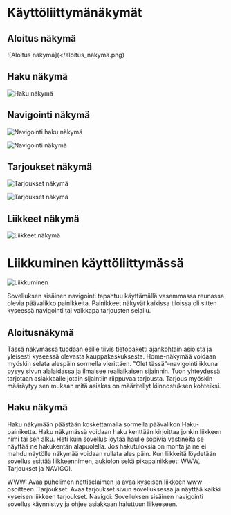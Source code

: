 Käyttöliittymänäkymät
=====================

Aloitus näkymä
--------------

![Aloitus näkymä](</aloitus_nakyma.png)

Haku näkymä
-----------

![Haku näkymä](/haku_nakyma.png)

Navigointi näkymä
-----------------

![Navigointi haku näkymä](/navi_nakyma_haku.png)

![Navigointi näkymä](/navi_nakyma.png)

Tarjoukset näkymä
--------------

![Tarjoukset näkymä](/tarjoukset_nakyma.png)

![Tarjoukset näkymä](/tarjoukset_nakyma_qr.png)

Liikkeet näkymä
---------------

![Liikkeet näkymä](/liikkeet_nakyma.png)


Liikkuminen käyttöliittymässä
=============================

![Liikkuminen](/liikkuminen.png)

Sovelluksen sisäinen navigointi tapahtuu käyttämällä vasemmassa reunassa olevia päävalikko painikkeita. 
Painikkeet näkyvät kaikissa tiloissa oli sitten kyseessä navigointi tai vaikkapa tarjousten selailu. 

Aloitusnäkymä
-------------

Tässä näkymässä tuodaan esille tiivis tietopaketti ajankohtain asioista ja yleisesti 
kyseessä olevasta kauppakeskuksesta. Home-näkymää voidaan myöskin selata alespäin sormella vierittäen. 
"Olet tässä”–navigointi ikkuna pysyy sivun alalaidassa ja ilmaisee realiaikaisen sijainnin. 
Tuon yhteydessä tarjotaan asiakkaalle jotain sijaintiin riippuvaa tarjousta. Tarjous myöskin
 määräytyy sen mukaan mitä asiakas on määritellyt kiinnostuksen kohteiksi.

Haku näkymä
-----------

Haku näkymään päästään koskettamalla sormella päävalikon Haku-painiketta. 
Haku näkymässä voidaan haku kenttään kirjoittaa jonkin liikkeen nimi tai sen alku. 
Heti kuin sovellus löytää haulle sopivia vastineita se näyttää ne hakukentän alapuolella. 
Jos hakutuloksia on monta ja ne ei mahdu näytölle näkymää voidaan rullata ales päin. 
Kun liikkeitä löydetään sovellus esittää liikkeennimen, aukiolon sekä pikapainikkeet: WWW, Tarjoukset ja NAVIGOI.

WWW: 			Avaa puhelimen nettiselaimen ja avaa kyseisen liikkeen www osoitteen.
Tarjoukset: 	Avaa tarjoukset sivun sovelluksessa ja näyttää kaikki kyseisen liikkeen tarjoukset.
Navigoi: 		Sovelluksen sisäinen navigointi sovellus käynnistyy ja ohjee asiakkaan haluttuun liikeeseen.
